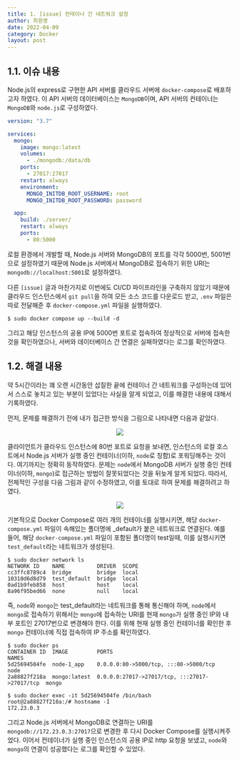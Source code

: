 ```yaml
---
title: 1. [issue] 컨테이너 간 네트워크 설정
author: 최원영
date: 2022-04-09
category: Docker
layout: post
---
```


## 1.1. 이슈 내용

Node.js의 express로 구현한 API 서버를 클라우드 서버에 `docker-compose`로 배포하고자 하였다. 이 API 서버의 데이터베이스는 `MongoDB`이며, API 서버의 컨테이너는 `MongoDB`와 `node.js`로 구성하였다.

```yml
version: "3.7"

services:
  mongo:
    image: mongo:latest
    volumes:
      - ./mongodb:/data/db
    ports:
      - 27017:27017
    restart: always
    environment:
      MONGO_INITDB_ROOT_USERNAME: root
      MONGO_INITDB_ROOT_PASSWORD: password

  app:
    build: ./server/
    restart: always
    ports:
      - 80:5000
```

로컬 환경에서 개발할 때, Node.js 서버와 MongoDB의 포트를 각각 5000번, 5001번으로 설정하였기 때문에 Node.js 서버에서 MongoDB로 접속하기 위한 URI는 `mongodb://localhost:5001`로 설정하였다.

다른 `[issue]` 글과 마찬가지로 이번에도 CI/CD 파이프라인을 구축하지 않았기 때문에 클라우드 인스턴스에서 `git pull`을 하여 모든 소스 코드를 다운로드 받고, `.env` 파일은 따로 전달해준 후 `docker-compose.yml` 파일을 실행하였다.

```
$ sudo docker compose up --build -d
```

그리고 해당 인스턴스의 공용 IP에 5000번 포트로 접속하여 정상적으로 서버에 접속한 것을 확인하였으나, 서버와 데이터베이스 간 연결은 실패하였다는 로그를 확인하였다.

## 1.2. 해결 내용

약 5시간이라는 꽤 오랜 시간동안 삽질한 끝에 컨테이너 간 네트워크를 구성하는데 있어서 스스로 놓치고 있는 부분이 있었다는 사실을 알게 되었고, 이를 해결한 내용에 대해서 기록하였다.

먼저, 문제를 해결하기 전에 내가 접근한 방식을 그림으로 나타내면 다음과 같았다.

<div align="center">
    <img src="../assets/images/docker.1.png">
</div>

클라이언트가 클라우드 인스턴스에 80번 포트로 요청을 보내면, 인스턴스의 로컬 호스트에서 Node.js 서버가 실행 중인 컨테이너(이하, `node`로 칭함)로 포워딩해주는 것이다. 여기까지는 정확히 동작하였다. 문제는 `node`에서 MongoDB 서버가 실행 중인 컨테이너(이하, `mongo`)로 접근하는 방법이 잘못되었다는 것을 뒤늦게 알게 되었다. 따라서, 전체적인 구성을 다음 그림과 같이 수정하였고, 이를 토대로 하여 문제를 해결하려고 하였다.

<div align="center">
    <img src="../assets/images/docker.2.png">
</div>

기본적으로 Docker Compose로 여러 개의 컨테이너를 실행시키면, 해당 `docker-compose.yml` 파일이 속해있는 폴더명에 _default가 붙은 네트워크로 연결된다. 예를 들어, 해당 `docker-compose.yml` 파일이 포함된 폴더명이 test일때, 이를 실행시키면 `test_default`라는 네트워크가 생성된다.

```
$ sudo docker network ls
NETWORK ID    NAME          DRIVER  SCOPE 
cc3ffc8789c4  bridge        bridge  local 
10310d6d8d79  test_default  bridge  local 
0ad1b9feb858  host          host    local
8a96f95bed66  none          null    local 
```

즉, `node`와 `mongo`는 test_default라는 네트워크를 통해 통신해야 하며, `node`에서 `mongo`로 접속하기 위해서는 `mongo`에 접속하는 URI를 현재  `mongo`가 실행 중인 IP와 내부 포트인 27017번으로 변경해야 한다. 이를 위해 현재 실행 중인 컨테이너를 확인한 후 `mongo` 컨테이너에 직접 접속하여 IP 주소를 확인하였다.

```
$ sudo docker ps
CONTAINER ID  IMAGE         PORTS                                          NAMES
5d25694504fe  node-1_app    0.0.0.0:80->5000/tcp, :::80->5000/tcp          node
2a88827f218a  mongo:latest  0.0.0.0:27017->27017/tcp, :::27017->27017/tcp  mongo

$ sudo docker exec -it 5d25694504fe /bin/bash
root@2a88827f218a:/# hostname -I
172.23.0.3
```

그리고 Node.js 서버에서 MongoDB로 연결하는 URI를 `mongodb://172.23.0.3:27017`으로 변경한 후 다시 Docker Compose를 실행시켜주었다. 이어서 컨테이너가 실행 중인 인스턴스의 공용 IP로 http 요청을 보냈고, `node`와 `mongo`의 연결이 성공했다는 로그를 확인할 수 있었다.